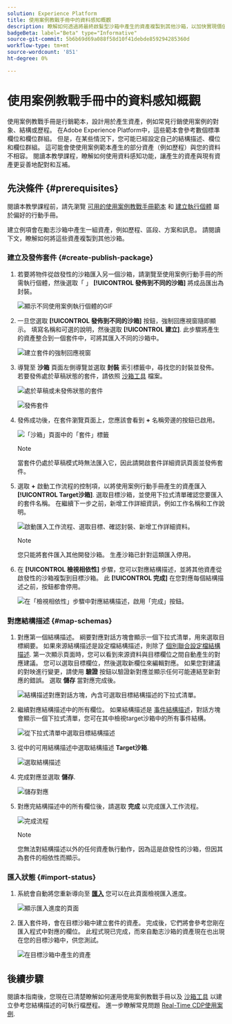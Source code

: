 ```yaml
---
solution: Experience Platform
title: 使用案例教戰手冊中的資料感知概觀
description: 瞭解如何透過將最終啟髮型沙箱中產生的資產複製到其他沙箱，以加快實現價值的時間。
badgeBeta: label="Beta" type="Informative"
source-git-commit: 5b6b69d69a088f58d10f41debde859294285360d
workflow-type: tm+mt
source-wordcount: '851'
ht-degree: 0%

---
```



# 使用案例教戰手冊中的資料感知概觀

使用案例教戰手冊是行銷範本，設計用於產生資產，例如常見行銷使用案例的對象、結構或歷程。 在Adobe Experience Platform中，這些範本會參考數個標準欄位和欄位群組。 但是，在某些情況下，您可能已經設定自己的結構描述、欄位和欄位群組。 這可能會使使用案例範本產生的部分資產（例如歷程）與您的資料不相容。 閱讀本教學課程，瞭解如何使用資料感知功能，讓產生的資產與現有資產更妥善地配對和互補。

## 先決條件 {#prerequisites}

閱讀本教學課程前，請先瀏覽 [可用的使用案例教戰手冊範本](/help/use-case-playbooks/playbooks/discover.md#search-and-filter) 和 [建立執行個體](/help/use-case-playbooks/playbooks/create-share-reuse.md) 屬於偏好的行動手冊。

建立例項會在勵志沙箱中產生一組資產，例如歷程、區段、方案和訊息。 請閱讀下文，瞭解如何將這些資產複製到其他沙箱。

### 建立及發佈套件 {#create-publish-package}

1. 若要將物件從啟發性的沙箱匯入另一個沙箱，請瀏覽至使用案例行動手冊的所需執行個體，然後選取「 」 **[!UICONTROL 發佈到不同的沙箱]** 將成品匯出為封裝。

   ![顯示不同使用案例執行個體的GIF](/help/use-case-playbooks/assets/playbooks/data-awareness/browse-to-existing-instances-of-playbook.gif)

2. 一旦您選取 **[!UICONTROL 發佈到不同的沙箱]** 按鈕，強制回應視窗隨即顯示。 填寫名稱和可選的說明，然後選取 **[!UICONTROL 建立]**. 此步驟將產生的資產整合到一個套件中，可將其匯入不同的沙箱中。

   ![建立套件的強制回應視窗](/help/use-case-playbooks/assets/playbooks/data-awareness/create-package-modal.png)

3. 導覽至 **沙箱** 頁面左側導覽並選取 **封裝** 索引標籤中，尋找您的封裝並發佈。 若要發佈處於草稿狀態的套件，請依照 [沙箱工具](/help/sandboxes/ui/sandbox-tooling.md#add-an-object-to-an-existing-package-and-publish) 檔案。

   ![處於草稿或未發佈狀態的套件](/help/use-case-playbooks/assets/playbooks/data-awareness/draft-mode.png)

   ![發佈套件](/help/use-case-playbooks/assets/playbooks/data-awareness/publish-draft.png)

4. 發佈成功後，在套件瀏覽頁面上，您應該會看到 **+** 名稱旁邊的按鈕已啟用。

   ![「沙箱」頁面中的「套件」標籤](/help/use-case-playbooks/assets/playbooks/data-awareness/packages.png)

   >[!NOTE]
   >
   > 當套件仍處於草稿模式時無法匯入它，因此請開啟套件詳細資訊頁面並發佈套件。

5. 選取 **+** 啟動工作流程的控制項，以將使用案例行動手冊產生的資產匯入 **[!UICONTROL Target沙箱]**. 選取目標沙箱，並使用下拉式清單確認您要匯入的套件名稱。 在繼續下一步之前，新增工作詳細資訊，例如工作名稱和工作說明。

   ![啟動匯入工作流程、選取目標、確認封裝、新增工作詳細資料。](/help/use-case-playbooks/assets/playbooks/data-awareness/import-package-import-settings.png)

   >[!NOTE]
   >
   > 您只能將套件匯入其他開發沙箱。 生產沙箱已針對這類匯入停用。

6. 在 **[!UICONTROL 檢視相依性]** 步驟，您可以對應結構描述，並將其他資產從啟發性的沙箱複製到目標沙箱。 此 **[!UICONTROL 完成]** 在您對應每個結構描述之前，按鈕都會停用。

   ![在「檢視相依性」步驟中對應結構描述，啟用「完成」按鈕。](/help/use-case-playbooks/assets/playbooks/data-awareness/import-package-view-dependencies.png)

### 對應結構描述 {#map-schemas}

1. 對應第一個結構描述。 綱要對應對話方塊會顯示一個下拉式清單，用來選取目標綱要。 如果來源結構描述是設定檔結構描述，則除了 [個別聯合設定檔結構描述](/help/xdm/classes/individual-profile.md). 第一次顯示頁面時，您可以看到來源資料與目標欄位之間自動產生的對應建議。 您可以選取目標欄位，然後選取新欄位來編輯對應。 如果您對建議的對映進行變更，請使用 **驗證** 按鈕以驗證新對應並顯示任何可能連結至新對應的錯誤。 選取 **儲存** 當對應完成後。

   ![結構描述對應對話方塊，內含可選取目標結構描述的下拉式清單。](/help/use-case-playbooks/assets/playbooks/data-awareness/map-to-existing-fields.png)

2. 繼續對應結構描述中的所有欄位。 如果結構描述是 [事件結構描述](/help/xdm/classes/experienceevent.md)，對話方塊會顯示一個下拉式清單，您可在其中檢視target沙箱中的所有事件結構。

   ![從下拉式清單中選取目標結構描述](/help/use-case-playbooks/assets/playbooks/data-awareness/map-to-event-schema.png)

3. 從中的可用結構描述中選取結構描述 **Target沙箱**.

   ![選取結構描述](/help/use-case-playbooks/assets/playbooks/data-awareness/map-to-available-schemas.png)

4. 完成對應並選取 **儲存**.

   ![儲存對應](/help/use-case-playbooks/assets/playbooks/data-awareness/map-to-existing-modal.png)

5. 對應完結構描述中的所有欄位後，請選取 **完成** 以完成匯入工作流程。

   ![完成流程](/help/use-case-playbooks/assets/playbooks/data-awareness/complete-flow.png)

   >[!NOTE]
   >
   > 您無法對結構描述以外的任何資產執行動作，因為這是啟發性的沙箱，但因其為套件的相依性而顯示。

### 匯入狀態 {#import-status}

1. 系統會自動將您重新導向至 [**匯入**](/help/sandboxes/ui/sandbox-tooling.md#view-import-details) 您可以在此頁面檢視匯入進度。

   ![顯示匯入進度的頁面](/help/use-case-playbooks/assets/playbooks/data-awareness/import-progress.png)

2. 匯入套件時，會在目標沙箱中建立套件的資產。 完成後，它們將會參考您剛在匯入程式中對應的欄位。 此程式現已完成，而來自勵志沙箱的資產現在也出現在您的目標沙箱中，供您測試。

   ![在目標沙箱中產生的資產](/help/use-case-playbooks/assets/playbooks/data-awareness/packages.png)

## 後續步驟

閱讀本指南後，您現在已清楚瞭解如何運用使用案例教戰手冊以及 [沙箱工具](/help/sandboxes/ui/sandbox-tooling.md#monitor-import-jobs-and-view-import-objects-details) 以建立參考您結構描述的可執行檔歷程。 進一步瞭解常見問題 [Real-Time CDP使用案例](/help/rtcdp/use-case-guides/intelligent-re-engagement/intelligent-re-engagement.md).